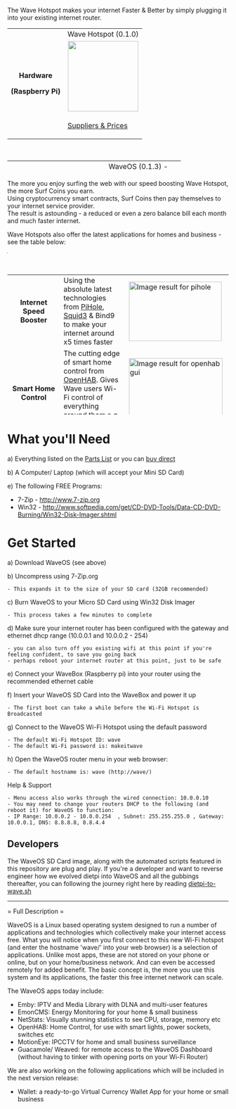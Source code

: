 The Wave Hotspot makes your internet Faster & Better by simply plugging it into your existing internet router.

<table style="margin-left: auto; margin-right: auto;">
<tbody>
<tr>
<td rowspan="3">
<p style="text-align: center;"><strong>Hardware</strong></p>
<p style="text-align: center;"><strong>(Raspberry Pi)</strong></p>
</td>
<td>Wave Hotspot (0.1.0)</td>
</tr>
<tr>
<td><img style="display: block; margin-left: auto; margin-right: auto;" src="https://image.ibb.co/fGVAYS/wave_hotspot_0_1_0.png" width="160" height="160" /></td>
</tr>
<tr>
<td>
<p><a href="https://github.com/unclehowell/WaveOS/blob/master/parts-list.csv">Suppliers &amp; Prices</a></p>
</td>
</tr>
</tbody>
</table>
<p style="text-align: center;">&nbsp;</p>
<table style="height: 27px; margin-left: auto; margin-right: auto;" width="379">
<tbody>
<tr>
<td style="width: 181px; text-align: center;" rowspan="2">
<p><strong>Operating System</strong></p>
<p><strong>(Linux Debian)</strong></p>
</td>
<td style="width: 182px; text-align: center;">&nbsp;WaveOS (0.1.3) - 2.5GB</td>
</tr>
<tr>
<td style="width: 182px; text-align: center;"><a href="https://mega.nz/#!ZKYDGZiI!AhXw3_EXam4vBaWzHyjTHMpd8P4s7ZBJgcuk37s7-ao" target="_blank" rel="noopener"> <img src="https://encrypted-tbn0.gstatic.com/images?q=tbn:ANd9GcSaeH-_N07SOt_mhm31HnhPWPuX_K4Ky7QykZnR5hLGnRkku7Go" width="110" /> </a></td>
</tr>
</tbody>
</table>

The more you enjoy surfing the web with our speed boosting Wave Hotspot, the more Surf Coins you earn. </br>
Using cryptocurrency smart contracts, Surf Coins then pay themselves to your internet service provider.</br>
The result is astounding - a reduced or even a zero balance bill each month and much faster internet. 

Wave Hotspots also offer the latest applications for homes and business - see the table below:  


<table style="height: 1px; width: 1px; text-align: center;">
<tbody>
<tr style="height: 18px;">
<td style="height: 18px; width: 131px;">&nbsp;</td>
<td style="text-align: center; height: 18px; width: 59px;">&nbsp;Gratis</td>
<td style="text-align: center; height: 18px; width: 62px;">&nbsp;Bronze</td>
<td style="text-align: center; height: 18px; width: 60px;">&nbsp;Silver</td>
<td style="text-align: center; height: 18px; width: 60px;">&nbsp;Gold</td>
</tr>
<tr style="height: 32px;">
<td style="height: 32px; width: 131px;">Speed Booster</td>
<td style="text-align: center; height: 32px; width: 59px;">&nbsp;&nbsp;x</td>
<td style="text-align: center; height: 32px; width: 62px;">&nbsp;&nbsp;x</td>
<td style="text-align: center; height: 32px; width: 60px;">&nbsp;&nbsp;x</td>
<td style="text-align: center; height: 32px; width: 60px;">&nbsp;&nbsp;x</td>
</tr>
<tr style="height: 18px;">
<td style="height: 18px; width: 131px; ">Smart Home</td>
<td style="height: 18px; width: 59px; text-align: center;">&nbsp;</td>
<td style="height: 18px; width: 62px; text-align: center;">&nbsp;&nbsp;x</td>
<td style="height: 18px; width: 60px; text-align: center;">&nbsp;&nbsp;x</td>
<td style="height: 18px; width: 60px; text-align: center;">&nbsp;&nbsp;x</td>
</tr>
<tr style="height: 18px;">
<td style="height: 18px; width: 131px;">Media Library</td>
<td style="height: 18px; width: 59px; text-align: center;">&nbsp;</td>
<td style="height: 18px; width: 62px; text-align: center;">&nbsp;&nbsp;x</td>
<td style="height: 18px; width: 60px; text-align: center;">&nbsp;&nbsp;x</td>
<td style="height: 18px; width: 60px; text-align: center;">&nbsp;&nbsp;x</td>
</tr>
<tr style="height: 18px;">
<td style="height: 18px; width: 131px;">IP Cameras</td>
<td style="height: 18px; width: 59px; text-align: center;">&nbsp;</td>
<td style="height: 18px; width: 62px; text-align: center;">&nbsp;</td>
<td style="height: 18px; width: 60px; text-align: center;">&nbsp;&nbsp;x</td>
<td style="height: 18px; width: 60px; text-align: center;">&nbsp;&nbsp;x</td>
</tr>
<tr style="height: 18px;">
<td style="height: 18px; width: 131px;">
<p>Energy Monitor</p>
</td>
<td style="height: 18px; width: 59px; text-align: center;">&nbsp;</td>
<td style="height: 18px; width: 62px; text-align: center;">&nbsp;</td>
<td style="height: 18px; width: 60px; text-align: center;">&nbsp;&nbsp;x</td>
<td style="height: 18px; width: 60px; text-align: center;">&nbsp;&nbsp;x</td>
</tr>
<tr style="height: 18px;">
<td style="height: 18px; width: 131px;">IPTV (US)</td>
<td style="height: 18px; width: 59px; text-align: center;">&nbsp;</td>
<td style="height: 18px; width: 62px; text-align: center;">&nbsp;</td>
<td style="height: 18px; width: 60px; text-align: center;">&nbsp;</td>
<td style="height: 18px; width: 60px; text-align: center;">&nbsp;&nbsp;x</td>
</tr>
<tr style="height: 18px;">
<td style="height: 18px; width: 131px;">&nbsp;</td>
<td style="height: 18px; width: 59px;">&nbsp;Free</td>
<td style="height: 18px; width: 182px; text-align: center;" colspan="3">Subscribe Now</td>
</tr>
</tbody>
</table>


<p>&nbsp;</p>
<table style="height: 318px; margin-left: auto; margin-right: auto;" width="553">
<tbody>
<tr>
<td style="width: 177px; text-align: center;"><strong>Internet Speed Booster</strong></td>
<td style="width: 177px; text-align: left;">Using the absolute latest technologies from <a href="https://pi-hole.net">PiHole</a>, <a href="https://squidproxy.org">Squid3</a> &amp; Bind9 to make your internet around x5 times faster&nbsp;</td>
<td style="width: 177px;"><img src="https://i0.wp.com/pi-hole.net/wp-content/uploads/2016/12/dashboard212.png?resize=525%2C336&amp;ssl=1" alt="Image result for pihole" width="211" height="135" /></td>
</tr>
<tr>
<td style="width: 177px; text-align: center;"><strong>Smart Home Control</strong></td>
<td style="width: 177px;">The cutting edge of smart home control from <a href="https://www.openhab.org">OpenHAB</a>. Gives Wave users Wi-Fi control of everything around them e.g. Air Conditioning, Lights, Locks etc</td>
<td style="width: 177px;"><img src="https://docs.openhab.org/addons/uis/habpanel/doc/images/habpanel_screenshot1.png" alt="Image result for openhab gui" width="213" height="159" /></td>
</tr>
<tr>
<td style="width: 177px; text-align: center;"><strong>Media Library</strong></td>
<td style="width: 177px;">Todays most powerful Media Library is <a href="https://emby.media">Emby</a>, it turns your movies and music into your own personal Netflix. It even automatically locates subtitled &amp; audio in all languages</td>
<td style="width: 177px;"><img src="https://lh3.googleusercontent.com/HemYqsE8tkSnuLGd7Xil9QTtwpliOHG5-OQN5oYcA8sbWy0SYdZ2LWI9Jchknw4lDvRZmvVkCw=w640-h400-e365" alt="Image result for emby app" width="217" height="136" /></td>
</tr>
<tr>
<td style="width: 177px; text-align: center;">&nbsp;<strong>IP Cameras</strong></td>
<td style="width: 177px;">IP Cameras made very simple with <a href="https://github.com/ccrisan/motioneye/wiki">MotionEye</a>. This is by far the fastest and easiest solution, to get started with your IP Cameras</td>
<td style="width: 177px;"><img src="https://iu8cri.altervista.org/wp-content/uploads/2017/09/motioneye_3.png" alt="Image result for motioneye" width="218" height="113" /></td>
</tr>
<tr>
<td style="width: 177px; text-align: center;"><strong>Energy Monitoring</strong></td>
<td style="width: 177px;"><a href="https://emoncms.org">EmonCMS</a> transforms the way we view &amp; manage our energy consumption/&nbsp; production, with sharp and visually stunning&nbsp;graphs</td>
<td style="width: 177px;"><img src="https://emoncms.org/Modules/site/emoncms_front.png" alt="Image result for emoncms" width="219" height="122" /></td>
</tr>
<tr>
<td style="width: 177px; text-align: center;"><strong>IP HDTV</strong></td>
<td style="width: 177px;">Since the Wave Hotspot boosts your internet speed so well, it's now possible to stream HD Satellite TV from any Country in the World with just 1Mbps of speed</td>
<td style="width: 177px;"><img src="http://i.imgur.com/Y07Lpwp.png" alt="Image result for iptv emby" width="217" height="128" /></td>
</tr>
</tbody>
</table>

# What you'll Need

a) Everything listed on the <a href="https://github.com/unclehowell/WaveOS/blob/master/parts-list.csv">Parts List</a> or you can <a href="#">buy direct</a>

b) A Computer/ Laptop (which will accept your Mini SD Card)

e) The following FREE Programs:

   -  7-Zip - http://www.7-zip.org
   -  Win32 - http://www.softpedia.com/get/CD-DVD-Tools/Data-CD-DVD-Burning/Win32-Disk-Imager.shtml

#  Get Started 

a) Download WaveOS (see above)
  
b) Uncompress using 7-Zip.org

    - This expands it to the size of your SD card (32GB recommended)

c) Burn WaveOS to your Micro SD Card using Win32 Disk Imager

    - This process takes a few minutes to complete
    
d) Make sure your internet router has been configured with the gateway and ethernet dhcp range (10.0.0.1 and 10.0.0.2 - 254)

    - you can also turn off you existing wifi at this point if you're feeling confident, to save you going back
    - perhaps reboot your internet router at this point, just to be safe

e) Connect your WaveBox (Raspberry pi) into your router using the recommended ethernet cable

f) Insert your WaveOS SD Card into the WaveBox and power it up

    - The first boot can take a while before the Wi-Fi Hotspot is Broadcasted

g) Connect to the WaveOS Wi-Fi Hotspot using the default password

    - The default Wi-Fi Hotspot ID: wave
    - The default Wi-Fi password is: makeitwave

h) Open the WaveOS router menu in your web browser:

    - The default hostname is: wave (http://wave/)
    
Help & Support

    - Menu access also works through the wired connection: 10.0.0.10
    - You may need to change your routers DHCP to the following (and reboot it) for WaveOS to function:
    - IP Range: 10.0.0.2 - 10.0.0.254  , Subnet: 255.255.255.0 , Gateway: 10.0.0.1, DNS: 8.8.8.8, 8.8.4.4

## Developers

The WaveOS SD Card image, along with the automated scripts featured in this repository are plug and play. 
If you're a developer and want to reverse engineer how we evolved dietpi into WaveOS and all the gubbings thereafter, you can following the journey right here by reading <a href="https://github.com/unclehowell/WaveOS/blob/master/dietpi-to-wave.sh">dietpi-to-wave.sh</a>

------------------------------------------------------------------------------------------------------------------------

= Full Description =

WaveOS is a Linux based operating system designed to run a number of applications and technologies which collectively make your internet access free. What you will notice when you first connect to this new Wi-Fi hotspot (and enter the hostname 'wave/' into your web browser) is a selection of applications. Unlike most apps, these are not stored on your phone or online, but on your home/business network. And can even be accessed remotely for added benefit. The basic concept is, the more you use this system and its applications, the faster this free internet network can scale. 

The WaveOS apps today include:
 - Emby: IPTV and Media Library with DLNA and multi-user features 
 - EmonCMS: Energy Monitoring for your home & small business
 - NetStats: Visually stunning statistics to see CPU, storage, memory etc
 - OpenHAB: Home Control, for use with smart lights, power sockets, switches etc
 - MotionEye: IPCCTV for home and small business surveillance
 - Guacamole/ Weaved: for remote access to the WaveOS Dashboard (without having to tinker with opening ports on your Wi-Fi Router)
 
We are also working on the following applications which will be included in the next version release: 
- Wallet: a ready-to-go Virtual Currency Wallet App for your home or small business 


 
